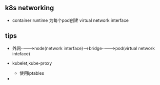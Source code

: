 ## k8s networking

+ container runtime 为每个pod创建 virtual network interface

## tips

+ 外网---->node(network interface)-->bridge---->pod(virtual network inteface)

+ kubelet,kube-proxy
    + 使用iptables

+ 
